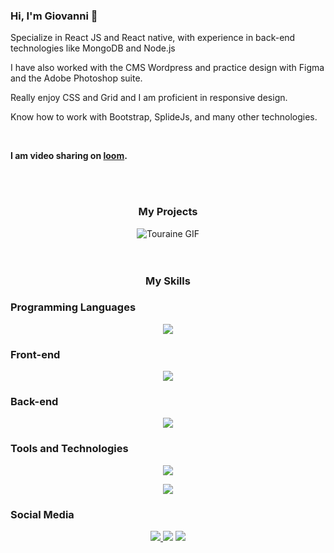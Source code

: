 
<!-- Introduction -->

  ### Hi, I'm Giovanni 👋
<div align="left">
  <p> Specialize in React JS and React native, with experience in back-end technologies like MongoDB and Node.js</p>
  <p>I have also worked with the CMS Wordpress and practice design with Figma and the Adobe Photoshop suite.</p> 
  <p>Really enjoy CSS and Grid and I am proficient in responsive design. 
    </p>
    <p> Know how to work with Bootstrap, SplideJs, and many other technologies.  </p>
  <br>
  <p><b>I am video sharing on <a href="https://www.loom.com/share/5e672268f71d495ea6b03a134a1c5c95">loom</a>.    </b></p>
    </p>
  <br>
  <br>
  <div align="center">
  
### My Projects
  
  <img src="https://github.com/Gi0vak/Gi0vak/blob/main/touraineTheGif.gif" alt="Touraine GIF"/>
  </div>
</div>
<br>
<br>
<div align="center" margin=20>
  
### My Skills

</div>

### Programming Languages

<p align="center">
  <img src="https://skillicons.dev/icons?i=js,php,py" />
</p>

### Front-end

<p align="center">
  <img src="https://skillicons.dev/icons?i=react,html,css,bootstrap" />
</p>

### Back-end

<p align="center">
  <img src="https://skillicons.dev/icons?i=nodejs,mongodb,mysql" />
</p>

### Tools and Technologies

<p align="center">
  <img src="https://skillicons.dev/icons?i=figma,ps,wordpress,regex,postman" />
</p>

<p align="center">
  <img src="https://skillicons.dev/icons?i=codepen,vscode,php,py,powershell,xd" />
</p>

### Social Media

<p align="center">
  <a href="https://linkedin.com/in/giovanni-zoppis/">
    <img src="https://skillicons.dev/icons?i=linkedin" />
  </a>
    <img src="https://skillicons.dev/icons?i=instagram" />
    <img src="https://skillicons.dev/icons?i=stackoverflow" />
</p>

